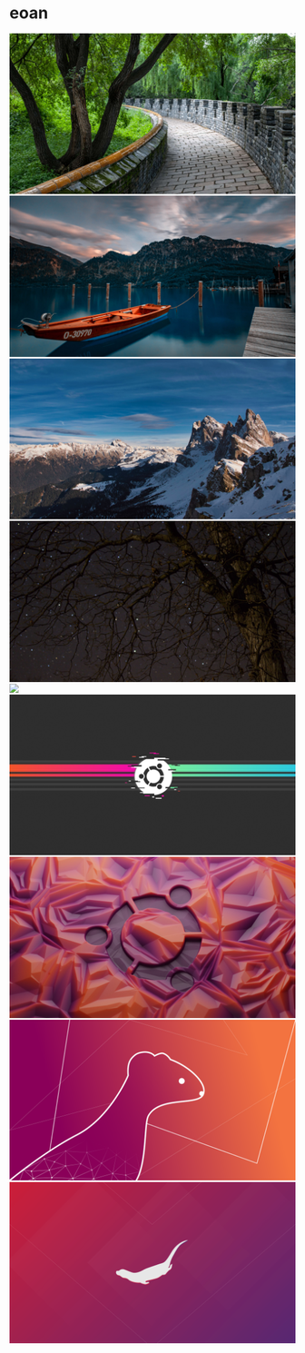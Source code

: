 # eoan

<img src="https://raw.githubusercontent.com/azzamsa/ubuntu-wallpapers/refs/heads/master/curated/eoan/Beijling_park_burial_path_by_Mattias_Andersson.jpg">

<img src="https://raw.githubusercontent.com/azzamsa/ubuntu-wallpapers/refs/heads/master/curated/eoan/Frozen_sunset_on_the_lake_by_Manuel_Arslanyan.jpg">

<img src="https://raw.githubusercontent.com/azzamsa/ubuntu-wallpapers/refs/heads/master/curated/eoan/Origin_of_nature_by_Julian_Tomasini.jpg">

<img src="https://raw.githubusercontent.com/azzamsa/ubuntu-wallpapers/refs/heads/master/curated/eoan/Sky_Sparkles_by_Joe_Thompson.jpg">

<img src="https://raw.githubusercontent.com/azzamsa/ubuntu-wallpapers/refs/heads/master/curated/eoan/Stargazing_by_Marcel_Kächele.jpg">

<img src="https://raw.githubusercontent.com/azzamsa/ubuntu-wallpapers/refs/heads/master/curated/eoan/Ubuntu_80s_glitch_by_Abubakar_NK.jpg">

<img src="https://raw.githubusercontent.com/azzamsa/ubuntu-wallpapers/refs/heads/master/curated/eoan/Ubuntu_gel_by_Midge_Mantissa_Sinnaeve.jpg">

<img src="https://raw.githubusercontent.com/azzamsa/ubuntu-wallpapers/refs/heads/master/curated/eoan/Ermine_lines_by_Gustavo_Brenner.png">

<img src="https://raw.githubusercontent.com/azzamsa/ubuntu-wallpapers/refs/heads/master/curated/eoan/Flight_dive_by_Nicolas_Silva.png">

